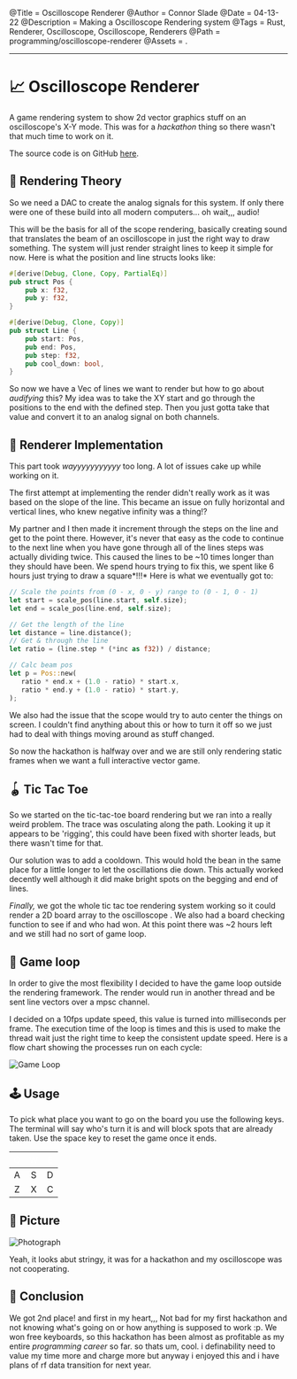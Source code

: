 @Title = Oscilloscope Renderer
@Author = Connor Slade
@Date = 04-13-22
@Description = Making a Oscilloscope Rendering system
@Tags = Rust, Renderer, Oscilloscope, Oscilloscope, Renderers
@Path = programming/oscilloscope-renderer
@Assets = .

---

<style>
th {
  font-weight: normal;
  color: #fffc;
}
</style>

# 📈 Oscilloscope Renderer

A game rendering system to show 2d vector graphics stuff on an oscilloscope's X-Y mode.
This was for a _hackathon_ thing so there wasn't that much time to work on it.

The source code is on GitHub [here][github-link].

## 🍋 Rendering Theory

So we need a DAC to create the analog signals for this system.
If only there were one of these build into all modern computers...
oh wait,,, audio!

This will be the basis for all of the scope rendering, basically creating sound that translates the beam of an oscilloscope in just the right way to draw something.
The system will just render straight lines to keep it simple for now.
Here is what the position and line structs looks like:

```rust
#[derive(Debug, Clone, Copy, PartialEq)]
pub struct Pos {
    pub x: f32,
    pub y: f32,
}

#[derive(Debug, Clone, Copy)]
pub struct Line {
    pub start: Pos,
    pub end: Pos,
    pub step: f32,
    pub cool_down: bool,
}
```

So now we have a Vec of lines we want to render but how to go about _audifying_ this?
My idea was to take the XY start and go through the positions to the end with the defined step.
Then you just gotta take that value and convert it to an analog signal on both channels.

## 🐌 Renderer Implementation

This part took _wayyyyyyyyyyy_ too long.
A lot of issues cake up while working on it.

The first attempt at implementing the render didn't really work as it was based on the slope of the line.
This became an issue on fully horizontal and vertical lines, who knew negative infinity was a thing!?

My partner and I then made it increment through the steps on the line and get to the point there.
However, it's never that easy as the code to continue to the next line when you have gone through all of the lines steps was actually dividing twice.
This caused the lines to be ~10 times longer than they should have been.
We spend hours trying to fix this, we spent like 6 hours just trying to draw a square*!!!*
Here is what we eventually got to:

```rust
// Scale the points from (0 - x, 0 - y) range to (0 - 1, 0 - 1)
let start = scale_pos(line.start, self.size);
let end = scale_pos(line.end, self.size);

// Get the length of the line
let distance = line.distance();
// Get & through the line
let ratio = (line.step * (*inc as f32)) / distance;

// Calc beam pos
let p = Pos::new(
   ratio * end.x + (1.0 - ratio) * start.x,
   ratio * end.y + (1.0 - ratio) * start.y,
);
```

We also had the issue that the scope would try to auto center the things on screen.
I couldn't find anything about this or how to turn it off so we just had to deal with things moving around as stuff changed.

So now the hackathon is halfway over and we are still only rendering static frames when we want a full interactive vector game.

## 🪀 Tic Tac Toe

So we started on the tic-tac-toe board rendering but we ran into a really weird problem.
The trace was osculating along the path.
Looking it up it appears to be 'rigging', this could have been fixed with shorter leads, but there wasn't time for that.

Our solution was to add a cooldown.
This would hold the bean in the same place for a little longer to let the oscillations die down.
This actually worked decently well although it did make bright spots on the begging and end of lines.

_Finally,_ we got the whole tic tac toe rendering system working so it could render a 2D board array to the oscilloscope .
We also had a board checking function to see if and who had won.
At this point there was ~2 hours left and we still had no sort of game loop.

## 🧵 Game loop

In order to give the most flexibility I decided to have the game loop outside the rendering framework.
The render would run in another thread and be sent line vectors over a mpsc channel.

I decided on a 10fps update speed, this value is turned into milliseconds per frame.
The execution time of the loop is times and this is used to make the thread wait just the right time to keep the consistent update speed.
Here is a flow chart showing the processes run on each cycle:

![Game Loop](../assets/programming/oscilloscope-renderer/game-loop.svg)

## 🕹 Usage

To pick what place you want to go on the board you use the following keys.
The terminal will say who's turn it is and will block spots that are already taken.
Use the space key to reset the game once it ends.

|  Q  |  W  |  E  |
| :-: | :-: | :-: |
|  A  |  S  |  D  |
|  Z  |  X  |  C  |

## 🎨 Picture

![Photograph](../assets/programming/oscilloscope-renderer/photo.jpg)

Yeah, it looks abut stringy, it was for a hackathon and my oscilloscope was not cooperating.

## 🧨 Conclusion

We got 2nd place!
and first in my heart,,,
Not bad for my first hackathon and not knowing what's going on or how anything is supposed to work :p.
We won free keyboards, so this hackathon has been almost as profitable as my entire _programming career_ so far.
so thats um, cool.
i definability need to value my time more and charge more but anyway i enjoyed this and i have plans of rf data transition for next year.

[github-link]: https://github.com/Basicprogrammer10/ScopeView
